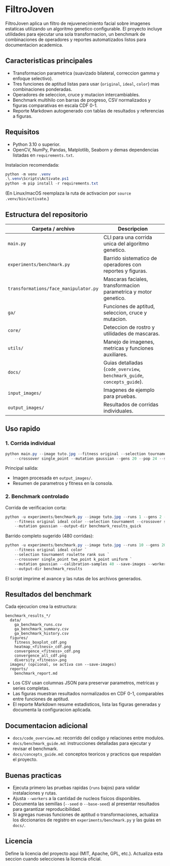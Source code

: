 # FiltroJoven

FiltroJoven aplica un filtro de rejuvenecimiento facial sobre imagenes estaticas utilizando un algoritmo genetico configurable. El proyecto incluye utilidades para ejecutar una sola transformacion, un benchmark de combinaciones de operadores y reportes automatizados listos para documentacion academica.

## Caracteristicas principales

- Transformacion parametrica (suavizado bilateral, correccion gamma y enfoque selectivo).
- Tres funciones de aptitud listas para usar (`original`, `ideal`, `color`) mas combinaciones ponderadas.
- Operadores de seleccion, cruce y mutacion intercambiables.
- Benchmark multihilo con barras de progreso, CSV normalizados y figuras comparativas en escala CDF 0-1.
- Reporte Markdown autogenerado con tablas de resultados y referencias a figuras.

## Requisitos

- Python 3.10 o superior.
- OpenCV, NumPy, Pandas, Matplotlib, Seaborn y demas dependencias listadas en `requirements.txt`.

Instalacion recomendada:
```powershell
python -m venv .venv
.\.venv\Scripts\Activate.ps1
python -m pip install -r requirements.txt
```
(En Linux/macOS reemplaza la ruta de activacion por `source .venv/bin/activate`.)

## Estructura del repositorio

| Carpeta / archivo | Descripcion |
| --- | --- |
| `main.py` | CLI para una corrida unica del algoritmo genetico. |
| `experiments/benchmark.py` | Barrido sistematico de operadores con reportes y figuras. |
| `transformations/face_manipulator.py` | Mascaras faciales, transformacion parametrica y motor genetico. |
| `ga/` | Funciones de aptitud, seleccion, cruce y mutacion. |
| `core/` | Deteccion de rostro y utilidades de mascaras. |
| `utils/` | Manejo de imagenes, metricas y funciones auxiliares. |
| `docs/` | Guias detalladas (`code_overview`, `benchmark_guide`, `concepts_guide`). |
| `input_images/` | Imagenes de ejemplo para pruebas. |
| `output_images/` | Resultados de corridas individuales. |

## Uso rapido

### 1. Corrida individual
```powershell
python main.py --image tuto.jpg --fitness original --selection tournament `
    --crossover single_point --mutation gaussian --gens 20 --pop 24 --seed 1337
```
Principal salida:
- Imagen procesada en `output_images/`.
- Resumen de parametros y fitness en la consola.

### 2. Benchmark controlado

Corrida de verificacion corta:
```powershell
python -u experiments/benchmark.py --image tuto.jpg --runs 1 --gens 2 --pop 6 `
    --fitness original ideal color --selection tournament --crossover single_point `
    --mutation gaussian --output-dir benchmark_results_quick
```

Barrido completo sugerido (480 corridas):
```powershell
python -u experiments/benchmark.py --image tuto.jpg --runs 10 --gens 20 --pop 24 `
    --fitness original ideal color `
    --selection tournament roulette rank sus `
    --crossover single_point two_point k_point uniform `
    --mutation gaussian --calibration-samples 40 --save-images --workers 8 `
    --output-dir benchmark_results
```
El script imprime el avance y las rutas de los archivos generados.

## Resultados del benchmark

Cada ejecucion crea la estructura:
```
benchmark_results_*/ 
  data/
    ga_benchmark_runs.csv
    ga_benchmark_summary.csv
    ga_benchmark_history.csv
  figures/
    fitness_boxplot_cdf.png
    heatmap_<fitness>_cdf.png
    convergence_<fitness>_cdf.png
    convergence_all_cdf.png
    diversity_<fitness>.png
  images/ (opcional, se activa con --save-images)
  reports/
    benchmark_report.md
```
- Los CSV usan columnas JSON para preservar parametros, metricas y series completas.
- Las figuras muestran resultados normalizados en CDF 0-1, comparables entre funciones de aptitud.
- El reporte Markdown resume estadisticos, lista las figuras generadas y documenta la configuracion aplicada.

## Documentacion adicional

- `docs/code_overview.md`: recorrido del codigo y relaciones entre modulos.
- `docs/benchmark_guide.md`: instrucciones detalladas para ejecutar y revisar el benchmark.
- `docs/concepts_guide.md`: conceptos teoricos y practicos que respaldan el proyecto.

## Buenas practicas

- Ejecuta primero las pruebas rapidas (`runs` bajos) para validar instalaciones y rutas.
- Ajusta `--workers` a la cantidad de nucleos fisicos disponibles.
- Documenta las semillas (`--seed` o `--base-seed`) al presentar resultados para garantizar reproducibilidad.
- Si agregas nuevas funciones de aptitud o transformaciones, actualiza los diccionarios de registro en `experiments/benchmark.py` y las guias en `docs/`.

## Licencia

Define la licencia del proyecto aqui (MIT, Apache, GPL, etc.). Actualiza esta seccion cuando selecciones la licencia oficial.
